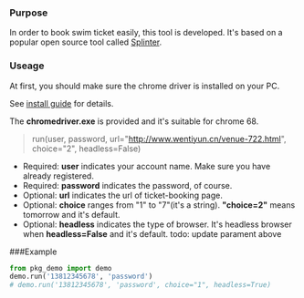 ### Purpose
In order to book swim ticket easily, this tool is developed. It's based on a popular open source tool called [Splinter]("http://splinter.readthedocs.io/en/latest/").

### Useage
At first, you should make sure the chrome driver is installed on your PC.

See [install guide]("http://splinter.readthedocs.io/en/latest/install.html") for details.

The **chromedriver.exe** is provided and it's suitable for chrome 68.

>run(user, password, url="http://www.wentiyun.cn/venue-722.html", choice="2", headless=False)

- Required: **user** indicates your account name. Make sure you have already registered.
- Required: **password** indicates the password, of course.
- Optional: **url** indicates the url of ticket-booking page.
- Optional: **choice** ranges from "1" to "7"(it's a string). **"choice=2"** means tomorrow and it's default.
- Optional: **headless** indicates the type of browser. It's headless browser when **headless=False** and it's default.
todo: update parament above

###Example
```python
from pkg_demo import demo
demo.run('13812345678', 'password')
# demo.run('13812345678', 'password', choice="1", headless=True)
```